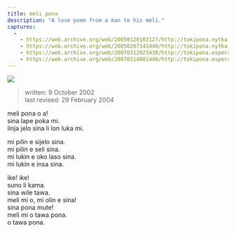```yaml
---
title: meli pona
description: "A love poem from a man to his meli."
captures:
  -
    - https://web.archive.org/web/20050120183127/http://tokipona.nytka.org:80/text/meli.html
    - https://web.archive.org/web/20050207141440/http://tokipona.nytka.org:80/text/meli.html
    - https://web.archive.org/web/20070312023438/http://tokipona.esperanto-jeunes.org:80/text/meli.html
    - https://web.archive.org/web/20070314081440/http://tokipona.esperanto-jeunes.org:80/text/meli.html
---
```

![](/images/meli.jpg)

> written: 9 October 2002  
> last revised: 29 February 2004

meli pona o a!  
sina lape poka mi.  
linja jelo sina li lon luka mi.

mi pilin e sijelo sina.  
mi pilin e seli sina.  
mi lukin e oko laso sina.  
mi lukin e insa sina.

ike! ike!  
suno li kama.  
sina wile tawa.  
meli mi o, mi olin e sina!  
sina pona mute!  
meli mi o tawa pona.  
o tawa pona. 
